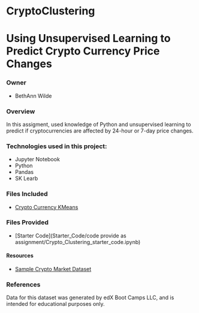 # CryptoClustering

# Using Unsupervised Learning to Predict Crypto Currency Price Changes

### Owner
* BethAnn Wilde

### Overview
In this assigment, used knowledge of Python and unsupervised learning to predict if cryptocurrencies are affected by 24-hour or 7-day price changes.

### Technologies used in this project: 
* Jupyter Notebook
* Python
* Pandas
* SK Learb

### Files Included
* [Crypto Currency KMeans](Starter_Code/Crypto_Clustering_code.ipynb)

### Files Provided
* [Starter Code](Starter_Code/code provide as assignment/Crypto_Clustering_starter_code.ipynb)

#### Resources
* [Sample Crypto Market Dataset](Resources/crypto_market_data.csv)

### References
Data for this dataset was generated by edX Boot Camps LLC, and is intended for educational purposes only.
